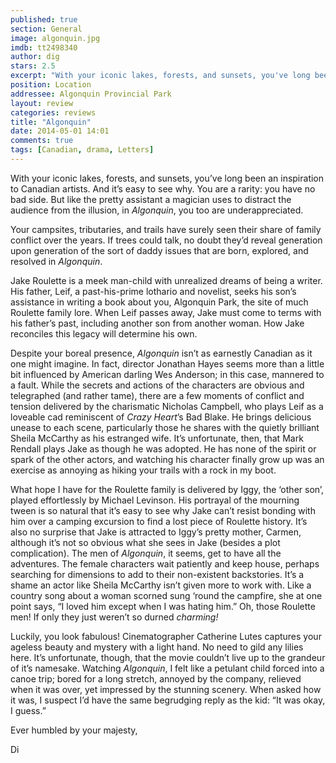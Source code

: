 ```yaml
---
published: true
section: General
image: algonquin.jpg
imdb: tt2498340
author: dig
stars: 2.5
excerpt: "With your iconic lakes, forests, and sunsets, you've long been an inspiration to Canadian artists. And it's easy to see why."
position: Location
addressee: Algonquin Provincial Park
layout: review
categories: reviews
title: "Algonquin"
date: 2014-05-01 14:01
comments: true
tags: [Canadian, drama, Letters]
---
```

<p>With your iconic lakes, forests, and sunsets, you&rsquo;ve long been an inspiration to Canadian artists. And it&rsquo;s easy to see why. You are a rarity: you have no bad side. But like the pretty assistant a magician uses to distract the audience from the illusion, in <em>Algonquin</em>, you too are underappreciated.</p>
<p>Your campsites, tributaries, and trails have surely seen their share of family conflict over the years. If trees could talk, no doubt they&rsquo;d reveal generation upon generation of the sort of daddy issues that are born, explored, and resolved in <em>Algonquin</em>.</p>
<p>Jake Roulette is a meek man-child with unrealized dreams of being a writer. His father, Leif, a past-his-prime lothario and novelist, seeks his son&rsquo;s assistance in writing a book about you, Algonquin Park, the site of much Roulette family lore. When Leif passes away, Jake must come to terms with his father&rsquo;s past, including another son from another woman. How Jake reconciles this legacy will determine his own.</p>
<p>Despite your boreal presence, <em>Algonquin</em> isn&rsquo;t as earnestly Canadian as it one might imagine. In fact, director Jonathan Hayes seems more than a little bit influenced by American darling Wes Anderson; in this case, mannered to a fault. While the secrets and actions of the characters are obvious and telegraphed (and rather tame), there are a few moments of conflict and tension delivered by the charismatic Nicholas Campbell, who plays Leif as a loveable cad reminiscent of <em>Crazy Heart</em>&rsquo;s Bad Blake. He brings delicious unease to each scene, particularly those he shares with the quietly brilliant Sheila McCarthy as his estranged wife. It&rsquo;s unfortunate, then, that Mark Rendall plays Jake as though he was adopted. He has none of the spirit or spark of the other actors, and watching his character finally grow up was an exercise as annoying as hiking your trails with a rock in my boot.</p>
<p>What hope I have for the Roulette family is delivered by Iggy, the &lsquo;other son&rsquo;, played effortlessly by Michael Levinson. His portrayal of the mourning tween is so natural that it&rsquo;s easy to see why Jake can&rsquo;t resist bonding with him over a camping excursion to find a lost piece of Roulette history. It&rsquo;s also no surprise that Jake is attracted to Iggy&rsquo;s pretty mother, Carmen, although it&rsquo;s not so obvious what she sees in Jake (besides a plot complication). The men of <em>Algonquin</em>, it seems, get to have all the adventures. The female characters wait patiently and keep house, perhaps searching for dimensions to add to their non-existent backstories. It&rsquo;s a shame an actor like Sheila McCarthy isn&rsquo;t given more to work with. Like a country song about a woman scorned sung &lsquo;round the campfire, she at one point says, &ldquo;I loved him except when I was hating him.&rdquo; Oh, those Roulette men! If only they just weren&rsquo;t so durned <em>charming!</em></p>
<p>Luckily, you look fabulous! Cinematographer Catherine Lutes captures your ageless beauty and mystery with a light hand. No need to gild any lilies here. It&rsquo;s unfortunate, though, that the movie couldn&rsquo;t live up to the grandeur of it&rsquo;s namesake. Watching <em>Algonquin</em>, I felt like a petulant child forced into a canoe trip; bored for a long stretch, annoyed by the company, relieved when it was over, yet impressed by the stunning scenery. When asked how it was, I suspect I&rsquo;d have the same begrudging reply as the kid: &ldquo;It was okay, I guess.&rdquo;</p>
<p>Ever humbled by your majesty,</p>
<p>Di</p>

